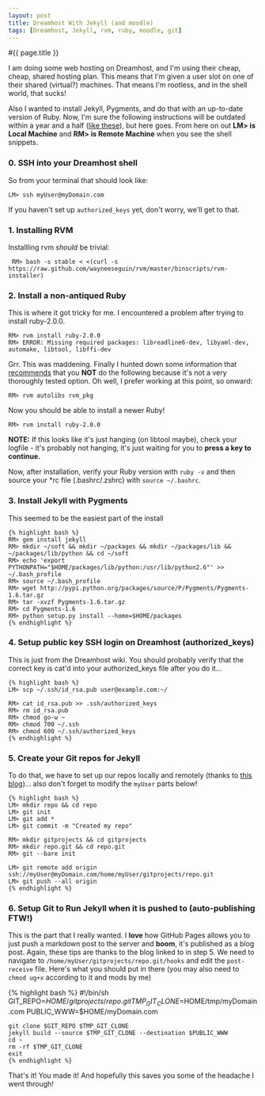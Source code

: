 ```yaml
---
layout: post
title: Dreamhost With Jekyll (and moodle)
tags: [Dreamhost, Jekyll, rvm, ruby, moodle, git]
---
```

#{{ page.title }}

I am doing some web hosting on Dreamhost, and I'm using their cheap, cheap, shared hosting plan.  This means that I'm given a  user slot on one of their shared (virtual?) machines.  That means I'm rootless, and in the shell world, that sucks!

Also I wanted to install Jekyll, Pygments, and do that with an up-to-date version of Ruby.  Now, I'm sure the following instructions will be outdated within a year and a half ([like these](http://williamting.com/posts/2012/04/02/set-up-ruby-on-rails-on-dreamhost/)), but here goes.  From here on out **LM> is Local Machine** and **RM> is Remote Machine** when you see the shell snippets.

### 0. SSH into your Dreamhost shell
So from your terminal that should look like:

    LM> ssh myUser@myDomain.com

If you haven't set up ``authorized_keys`` yet, don't worry, we'll get to that. 

### 1. Installing RVM
Installling rvm *should* be trivial:  

     RM> bash -s stable < <(curl -s https://raw.github.com/wayneeseguin/rvm/master/binscripts/rvm-installer)  

### 2. Install a non-antiqued Ruby
This is where it got tricky for me.  I encountered a problem after trying to install ruby-2.0.0.

    RM> rvm install ruby-2.0.0
    RM> ERROR: Missing required packages: libreadline6-dev, libyaml-dev, automake, libtool, libffi-dev

Grr.  This was maddening.  Finally I hunted down some information that [recommends](http://rvm.io/packages) that you **NOT** do the following because it's not a very thoroughly tested option.  Oh well, I prefer working at this point, so onward:

    RM> rvm autolibs rvm_pkg

Now you should be able to install a newer Ruby!

    RM> rvm install ruby-2.0.0

**NOTE:** If this looks like it's just hanging (on libtool maybe), check your logfile - it's probably not hanging, it's just waiting for you to **press a key to continue.**

Now, after installation, verify your Ruby version with ``ruby -v`` and then source your *rc file (.bashrc/.zshrc) with ``source ~/.bashrc``.  

### 3.  Install Jekyll with Pygments
This seemed to be the easiest part of the install

    {% highlight bash %}
    RM> gem install jekyll
    RM> mkdir ~/soft && mkdir ~/packages && mkdir ~/packages/lib && ~/packages/lib/python && cd ~/soft
    RM> echo 'export PYTHONPATH="$HOME/packages/lib/python:/usr/lib/python2.6"' >> ~/.bash_profile
    RM> source ~/.bash_profile
    RM> wget http://pypi.python.org/packages/source/P/Pygments/Pygments-1.6.tar.gz
    RM> tar -xvzf Pygments-1.6.tar.gz
    RM> cd Pygments-1.6
    RM> python setup.py install --home=$HOME/packages  
    {% endhighlight %}

### 4. Setup public key SSH login on Dreamhost (authorized_keys)
This is just from the Dreamhost wiki.  You should probably verify that the correct key is cat'd into your authorized_keys file after you do it...

    {% highlight bash %}
    LM> scp ~/.ssh/id_rsa.pub user@example.com:~/

    RM> cat id_rsa.pub >> .ssh/authorized_keys
    RM> rm id_rsa.pub
    RM> chmod go-w ~
    RM> chmod 700 ~/.ssh
    RM> chmod 600 ~/.ssh/authorized_keys
    {% endhighlight %}

### 5. Create your Git repos for Jekyll 
To do that, we have to set up our repos locally and remotely (thanks to [this blog](http://blog.zerosum.org/2010/11/01/pure-git-deploy-workflow.html))... also don't forget to modify the ``myUser`` parts below!

    {% highlight bash %}
    LM> mkdir repo && cd repo
    LM> git init 
    LM> git add * 
    LM> git commit -m "Created my repo" 
    
    RM> mkdir gitprojects && cd gitprojects
    RM> mkdir repo.git && cd repo.git
    RM> git --bare init
    
    LM> git remote add origin ssh://myUser@myDomain.com/home/myUser/gitprojects/repo.git
    LM> git push --all origin
    {% endhighlight %}

### 6. Setup Git to Run Jekyll when it is pushed to (auto-publishing FTW!)
This is the part that I really wanted.  I **love** how GitHub Pages allows you to just push a markdown post to the server and **boom**,  it's published as a blog post.  Again, these tips are thanks to the blog linked to in step 5.  We need to navigate to ``/home/myUser/gitprojects/repo.git/hooks`` and edit the ``post-receive`` file.  Here's what you should put in there (you may also need to ``chmod ug+x`` according to it and mods by me)

   {% highlight bash %}
    #!/bin/sh
    GIT_REPO=$HOME/gitprojects/repo.git
    TMP_GIT_CLONE=$HOME/tmp/myDomain.com
    PUBLIC_WWW=$HOME/myDomain.com

    git clone $GIT_REPO $TMP_GIT_CLONE
    jekyll build --source $TMP_GIT_CLONE --destination $PUBLIC_WWW
    cd ~ 
    rm -rf $TMP_GIT_CLONE
    exit
    {% endhighlight %}


That's it!  You made it!  And hopefully this saves you some of the headache I went through!